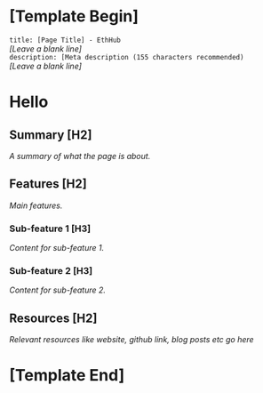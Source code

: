 # [Template Begin]
`title: [Page Title] - EthHub`  
_[Leave a blank line]_  
`description: [Meta description (155 characters recommended)`  
_[Leave a blank line]_  
# Hello

## Summary [H2]

*A summary of what the page is about.*

## Features [H2]

*Main features.*

### Sub-feature 1 [H3]

*Content for sub-feature 1.*

### Sub-feature 2 [H3]

*Content for sub-feature 2.*

## Resources [H2]

*Relevant resources like website, github link, blog posts etc go here*

# [Template End]
